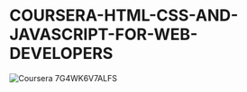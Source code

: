 #          COURSERA-HTML-CSS-AND-JAVASCRIPT-FOR-WEB-DEVELOPERS
![Coursera 7G4WK6V7ALFS](https://user-images.githubusercontent.com/20595554/90560492-d319b500-e1bc-11ea-9171-c5d417a6cc9d.png)
